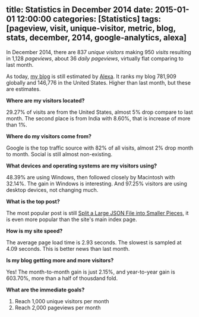title: Statistics in December 2014
date: 2015-01-01 12:00:00
categories: [Statistics]
tags: [pageview, visit, unique-visitor, metric, blog, stats, december, 2014, google-analytics, alexa]
---

In December 2014, there are 837 _unique visitors_ making 950 _visits_ resulting in 1,128 _pageviews_, about 36 _daily pageviews_, virtually flat comparing to last month.

As today, [my blog] is still estimated by [Alexa]. It ranks my blog 781,909 globally and 146,776 in the United States. Higher than last month, but these are estimates.


**Where are my visitors located?**

29.27% of visits are from the United States, almost 5% drop compare to last month. The second place is from India with 8.60%, that is increase of more than 1%. 


**Where do my visitors come from?**

Google is the top traffic source with 82% of all visits, almost 2% drop month to month. Social is still almost non-existing.


**What devices and operating systems are my visitors using?**

48.39% are using Windows, then followed closely by Macintosh with 32.14%. The gain in Windows is interesting. And 97.25% visitors are using desktop devices, not changing much.


**What is the top post?**

The most popular post is still [Split a Large JSON File into Smaller Pieces][1], it is even more popular than the site's main index page.


**How is my site speed?**

The average page load time is 2.93 seconds. The slowest is sampled at 4.09 seconds. This is better news than last month.


**Is my blog getting more and more visitors?**

Yes! The month-to-month gain is just 2.15%, and year-to-year gain is 603.70%, more than a half of thousdand fold.

<!-- more -->


**What are the immediate goals?**

1. Reach 1,000 unique visitors per month
2. Reach 2,000 pageviews per month


[Alexa]: http://www.alexa.com/
[my blog]: http://www.alexa.com/siteinfo/realguess.net
[1]: /2014/05/18/split-a-large-json-file-into-smaller-pieces/
